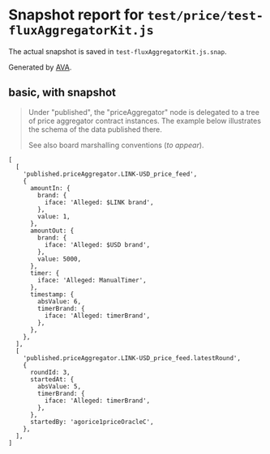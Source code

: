 # Snapshot report for `test/price/test-fluxAggregatorKit.js`

The actual snapshot is saved in `test-fluxAggregatorKit.js.snap`.

Generated by [AVA](https://avajs.dev).

## basic, with snapshot

> Under "published", the "priceAggregator" node is delegated to a tree of price aggregator contract instances.
> The example below illustrates the schema of the data published there.
> 
> See also board marshalling conventions (_to appear_).

    [
      [
        'published.priceAggregator.LINK-USD_price_feed',
        {
          amountIn: {
            brand: {
              iface: 'Alleged: $LINK brand',
            },
            value: 1,
          },
          amountOut: {
            brand: {
              iface: 'Alleged: $USD brand',
            },
            value: 5000,
          },
          timer: {
            iface: 'Alleged: ManualTimer',
          },
          timestamp: {
            absValue: 6,
            timerBrand: {
              iface: 'Alleged: timerBrand',
            },
          },
        },
      ],
      [
        'published.priceAggregator.LINK-USD_price_feed.latestRound',
        {
          roundId: 3,
          startedAt: {
            absValue: 5,
            timerBrand: {
              iface: 'Alleged: timerBrand',
            },
          },
          startedBy: 'agorice1priceOracleC',
        },
      ],
    ]
